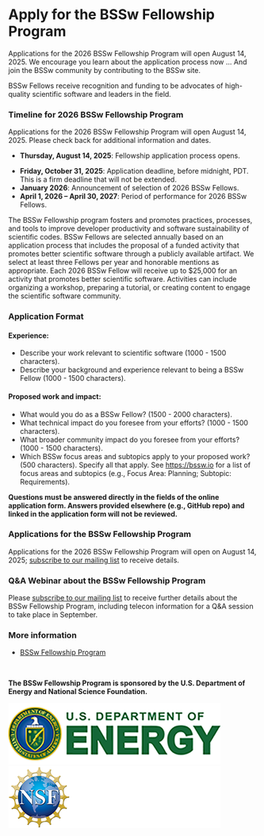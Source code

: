 # Apply for the BSSw Fellowship Program

<!-- BSSw is currently accepting applications for the 2025 BSSw Fellowship Program. -->
<!-- While applications are now closed for the BSSw Fellowship Program, we encourage you learn about the application process. -->
Applications for the 2026 BSSw Fellowship Program will open August 14, 2025. We encourage you learn about the application process now ... And join the BSSw community by contributing to the BSSw site.

BSSw Fellows receive recognition and funding to be advocates of high-quality scientific software and leaders in the field.

<!-- Submissions for the 2025 BSSw Fellowship Program are accepted through the [online application form](https://ssl.linklings.net/applications/BSSw/). -->

### Timeline for 2026 BSSw Fellowship Program

Applications for the 2026 BSSw Fellowship Program will open August 14, 2025. Please check back for additional information and dates.

<!-- *Applications are now closed for the 2025 BSSw Fellowship Program. Check back in summer 2025 for info about the 2026 application process.* -->

- **Thursday, August 14, 2025**: Fellowship application process opens.
<!-- - **Tuesday, Sept 10, 2:00-3:00 pm EDT**: Fellowship webinar, Q&A. [Subscribe](https://bssw.io/pages/receive-our-email-digest) to our mail list to be notified about details. Please see the [FAQ page](https://bssw.io/pages/bssw-fellowship-faq), where we will post Q&A slides, as well as the questions that have been raised (with answers, of course!) -->
- **Friday, October 31, 2025**: Application deadline, before midnight, PDT. This is a firm deadline that will not be extended.
- **January 2026**: Announcement of selection of 2026 BSSw Fellows.
- **April 1, 2026 – April 30, 2027**: Period of performance for 2026 BSSw Fellows.

<!-- - **January 17 - 20, 2024**: Fellows honored at the [DOE ECP Annual Meeting](https://www.ecpannualmeeting.com/). -->

The BSSw Fellowship program fosters and promotes practices, processes, and tools to improve developer productivity and software sustainability of scientific codes.
BSSw Fellows are selected annually based on an application process that includes the proposal of a funded activity that promotes better scientific software through a publicly available artifact.
We select at least three Fellows per year and honorable mentions as appropriate.
Each 2026 BSSw Fellow will receive up to $25,000 for an activity that promotes better scientific software.
Activities can include organizing a workshop, preparing a tutorial, or creating content to engage the scientific software community.

### Application Format
#### Experience:

- Describe your work relevant to scientific software (1000 - 1500 characters).
- Describe your background and experience relevant to being a BSSw Fellow (1000 - 1500 characters).

#### Proposed work and impact:

- What would you do as a BSSw Fellow? (1500 - 2000 characters).
- What technical impact do you foresee from your efforts? (1000 - 1500 characters).
- What broader community impact do you foresee from your efforts? (1000 - 1500 characters).
- Which BSSw focus areas and subtopics apply to your proposed work? (500 characters). Specify all that apply. See https://bssw.io for a list of focus areas and subtopics (e.g., Focus Area: Planning; Subtopic: Requirements).

**Questions must be answered directly in the fields of the online application form.  Answers provided elsewhere (e.g., GitHub repo) and linked in the application form will not be reviewed.**

### Applications for the BSSw Fellowship Program

Applications for the 2026 BSSw Fellowship Program will open on August 14, 2025; [subscribe to our mailing list](https://bssw.io/pages/receive-our-email-digest) to receive details.

<!-- Applications are closed for the 2025 BSSw Fellowship Program.  Please check back for information about the 2026 BSSw Fellowship application process; [subscribe to our mailing list](https://bssw.io/pages/receive-our-email-digest) to receive details. -->

<!-- Applications are now being accepted for the 2025 BSSw Fellowship Program.  Submissions for the 2025 BSSw Fellowship Program are accepted through the [**online application form**](https://ssl.linklings.net/applications/BSSw/). -->


### Q&A Webinar about the BSSw Fellowship Program

<!-- - Tuesday, September 10, 2:00-3:00 pm EDT -->

Please [subscribe to our mailing list](https://bssw.io/pages/receive-our-email-digest) to receive further details about the BSSw Fellowship Program, including telecon information for a Q&A session to take place in September.


<!-- ### More information, including on-line application -->
### More information
- [BSSw Fellowship Program](https://bssw.io/fellowship)

<!-- - [Online Application](https://ssl.linklings.net/applications/BSSw/) (Submissions open!) -->
<!-- - <mark>Application deadline: Monday, September 30, 2024</mark>; this is a firm deadline that will not be extended. -->

<br>

**The BSSw Fellowship Program is sponsored by the U.S. Department of Energy and National Science Foundation.**

<div class='fellow'>
<div class='img_div'>
  <img src='../../images/Logo_DOE_Unofficial_Sm.png' class='logo' />
</div>

<div class='img_div'>
  <img src='../../images/Logo_NSF_4ColorB_Sm.png' class='logo' />
</div>
</div>

<!--
Publish: yes
OpenGraph image: OG_2408_BSSwFellowships.png
-->
